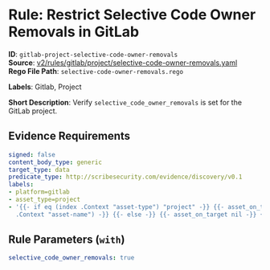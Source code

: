 # Rule: Restrict Selective Code Owner Removals in GitLab

**ID**: `gitlab-project-selective-code-owner-removals`  
**Source**: [v2/rules/gitlab/project/selective-code-owner-removals.yaml](scribe-public/sample-policies.git/v2/rules/gitlab/project/selective-code-owner-removals.yaml)  
**Rego File Path**: `selective-code-owner-removals.rego`  

**Labels**: Gitlab, Project

**Short Description**: Verify `selective_code_owner_removals` is set for the GitLab project.

## Evidence Requirements

```yaml
signed: false
content_body_type: generic
target_type: data
predicate_type: http://scribesecurity.com/evidence/discovery/v0.1
labels:
- platform=gitlab
- asset_type=project
- '{{- if eq (index .Context "asset-type") "project" -}} {{- asset_on_target (index
  .Context "asset-name") -}} {{- else -}} {{- asset_on_target nil -}} {{- end -}}'
```
## Rule Parameters (`with`)

```yaml
selective_code_owner_removals: true
```
